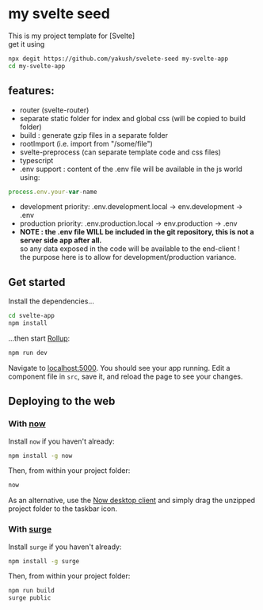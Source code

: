 # my svelte seed 

This is my project template for [Svelte]  
get it using

```bash
npx degit https://github.com/yakush/svelete-seed my-svelte-app
cd my-svelte-app
```
## features:
- router (svelte-router)
- separate static folder for index and global css (will be copied to build folder)
- build : generate gzip files in a separate folder
- rootImport (i.e. import from "/some/file")
- svelte-preprocess (can separate template code and css files)
- typescript
- .env support : content of the .env file will be available in the js world using:
 ```js
 process.env.your-var-name
 ```
  - development priority: .env.development.local -> env.development -> .env
  - production priority: .env.production.local -> env.production -> .env
  - **NOTE : the .env file WILL be included in the git repository, this is not a server side app after all.**  
              so any data exposed in the code will be available to the end-client !  
              the purpose here is to allow for development/production variance.

## Get started

Install the dependencies...

```bash
cd svelte-app
npm install
```

...then start [Rollup](https://rollupjs.org):

```bash
npm run dev
```

Navigate to [localhost:5000](http://localhost:5000). You should see your app running. Edit a component file in `src`, save it, and reload the page to see your changes.


## Deploying to the web

### With [now](https://zeit.co/now)

Install `now` if you haven't already:

```bash
npm install -g now
```

Then, from within your project folder:

```bash
now
```

As an alternative, use the [Now desktop client](https://zeit.co/download) and simply drag the unzipped project folder to the taskbar icon.

### With [surge](https://surge.sh/)

Install `surge` if you haven't already:

```bash
npm install -g surge
```

Then, from within your project folder:

```bash
npm run build
surge public
```
